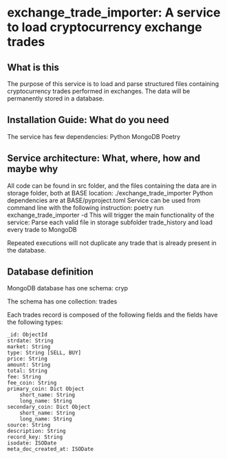 # exchange_trade_importer: A service to load cryptocurrency exchange trades

## What is this

The purpose of this service is to load and parse structured files containing cryptocurrency trades performed in exchanges.
The data will be permanently stored in a database.

## Installation Guide: What do you need

The service has few dependencies:
Python
MongoDB
Poetry

## Service architecture: What, where, how and maybe why

All code can be found in src folder, and the files containing the data are in storage folder, both at BASE location: ./exchange_trade_importer
Python dependencies are at BASE/pyproject.toml
Service can be used from command line with the following instruction: poetry run exchange_trade_importer -d
This will trigger the main functionality of the service: Parse each valid file in storage subfolder trade_history and load every trade to MongoDB

Repeated executions will not duplicate any trade that is already present in the database.

## Database definition

MongoDB database has one schema: cryp

The schema has one collection: trades

Each trades record is composed of the following fields and the fields have the following types:

    _id: ObjectId
    strdate: String
    market: String 
    type: String [SELL, BUY]
    price: String
    amount: String
    total: String
    fee: String
    fee_coin: String
    primary_coin: Dict Object
        short_name: String
        long_name: String
    secondary_coin: Dict Object
        short_name: String
        long_name: String
    source: String
    description: String
    record_key: String
    isodate: ISODate
    meta_doc_created_at: ISODate
